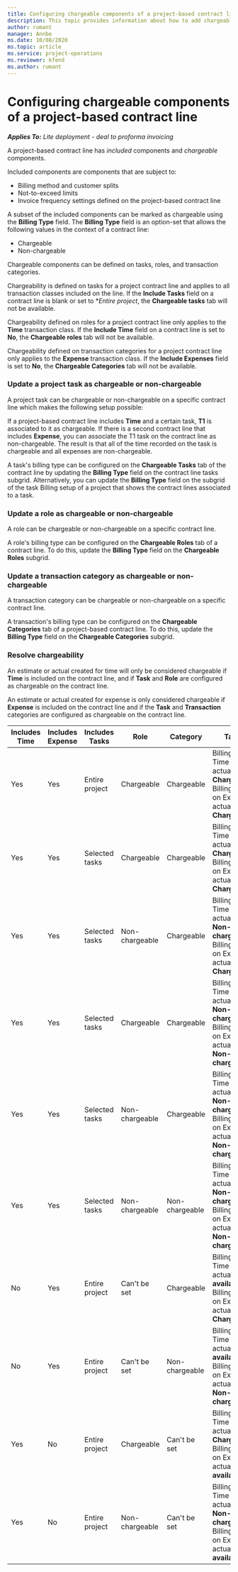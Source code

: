 ```yaml
---
title: Configuring chargeable components of a project-based contract line
description: This topic provides information about how to add chargeable components to contract lines in Project Operations.
author: rumant
manager: Annbe
ms.date: 10/08/2020
ms.topic: article
ms.service: project-operations
ms.reviewer: kfend 
ms.author: rumant
---
```


# Configuring chargeable components of a project-based contract line

_**Applies To:** Lite deployment - deal to proforma invoicing_

A project-based contract line has *included* components and *chargeable* components.

Included components are components that are subject to:

  - Billing method and customer splits
  - Not-to-exceed limits 
  - Invoice frequency settings defined on the project-based contract line

A subset of the included components can be marked as chargeable using the **Billing Type** field. The **Billing Type** field is an option-set that allows the following values in the context of a contract line:

  - Chargeable
  - Non-chargeable

Chargeable components can be defined on tasks, roles, and transaction categories.

Chargeability is defined on tasks for a project contract line and applies to all transaction classes included on the line. If the **Include Tasks** field on a contract line is blank or set to **Entire project*, the **Chargeable tasks** tab will not be available.

Chargeability defined on roles for a project contract line only applies to the **Time** transaction class. If the **Include Time** field on a contract line is set to **No**, the **Chargeable roles** tab will not be available.

Chargeability defined on transaction categories for a project contract line only applies to the **Expense** transaction class. If the **Include Expenses** field is set to **No**, the **Chargeable Categories** tab will not be available.

### Update a project task as chargeable or non-chargeable

A project task can be chargeable or non-chargeable on a specific contract line which makes the following setup possible:

If a project-based contract line includes **Time** and a certain task, **T1** is associated to it as chargeable. If there is a second contract line that includes **Expense**, you can associate the T1 task on the contract line as non-chargeable. The result is that all of the time recorded on the task is chargeable and all expenses are non-chargeable.

A task's billing type can be configured on the **Chargeable Tasks** tab of the contract line by updating the **Billing Type** field on the contract line tasks subgrid. Alternatively, you can update the **Billing Type** field on the subgrid of the task Billing setup of a project that shows the contract lines associated to a task.

### Update a role as chargeable or non-chargeable

A role can be chargeable or non-chargeable on a specific contract line.

A role's billing type can be configured on the **Chargeable Roles** tab of a contract line. To do this, update the **Billing Type** field on the **Chargeable Roles** subgrid.

### Update a transaction category as chargeable or non-chargeable

A transaction category can be chargeable or non-chargeable on a specific contract line.

A transaction's billing type can be configured on the **Chargeable Categories** tab of a project-based contract line. To do this, update the **Billing Type** field on the **Chargeable Categories** subgrid.

### Resolve chargeability

An estimate or actual created for time will only be considered chargeable if **Time** is included on the contract line, and if **Task** and **Role** are configured as chargeable on the contract line.

An estimate or actual created for expense is only considered chargeable if **Expense** is included on the contract line and if the **Task** and **Transaction** categories are configured as chargeable on the contract line.


| Includes Time | Includes Expense | Includes Tasks | Role           | Category       | Task                                                                                                      |
|---------------|------------------|----------------|----------------|----------------|-----------------------------------------------------------------------------------------------------------|
| Yes           | Yes              | Entire project | Chargeable     | Chargeable     | Billing on a Time actual: **Chargeable** </br> Billing type on Expense actual: **Chargeable**           |
| Yes           | Yes              | Selected tasks | Chargeable     | Chargeable     | Billing on a Time actual: **Chargeable** </br> Billing type on Expense actual: **Chargeable**           |
| Yes           | Yes              | Selected tasks | Non-chargeable | Chargeable     | Billing on a Time actual: **Non-chargeable** </br> Billing type on Expense actual: **Chargeable**       |
| Yes           | Yes              | Selected tasks | Chargeable     | Chargeable     | Billing on a Time actual: **Non-chargeable** </br> Billing type on Expense actual:   **Non-chargeable** |
| Yes           | Yes              | Selected tasks | Non-chargeable | Chargeable     | Billing on a Time actual: **Non-chargeable** </br> Billing type on Expense actual:   **Non-chargeable** |
| Yes           | Yes              | Selected tasks | Non-chargeable | Non-chargeable | Billing on a Time actual: **Non-chargeable** </br> Billing type on Expense actual:   **Non-chargeable** |
| No            | Yes              | Entire project | Can't be set   | Chargeable     | Billing on a Time actual: **Not available**</br>Billing type on Expense actual: **Chargeable**          |
| No            | Yes              | Entire project | Can't be set   | Non-chargeable | Billing on a Time actual: **Not available**</br> Billing type on Expense actual: **Non-chargeable**     |
| Yes           | No               | Entire project | Chargeable     | Can't be set   | Billing on a Time actual: **Chargeable** </br> Billing type on Expense actual: **Not available**        |
| Yes           | No               | Entire project | Non-chargeable | Can't be set   | Billing on a Time actual: **Non-chargeable** </br>Billing type on Expense actual: **Not   available**   |
